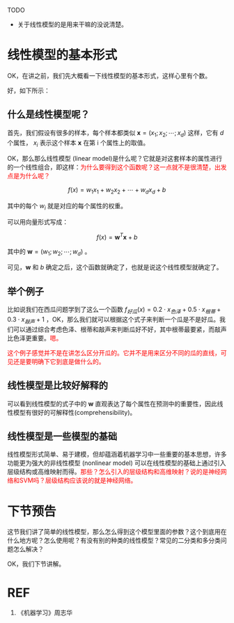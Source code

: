 TODO

- 关于线性模型的是用来干嘛的没说清楚。



# 线性模型的基本形式

OK，在讲之前，我们先大概看一下线性模型的基本形式，这样心里有个数。

好，如下所示：

## 什么是线性模型呢？

首先，我们假设有很多的样本，每个样本都类似 $\mathbf{x}=(x_1;x_2;\cdots ;x_d)$ 这样，它有 $d$ 个属性， $x_i$ 表示这个样本 $\mathbf{x}$ 在第 i 个属性上的取值。

OK，那么那么线性模型 (linear model)是什么呢？它就是对这套样本的属性进行的一个线性组合，即这样：<span style="color:red;">为什么要得到这个函数呢？这一点就不是很清楚，出发点是为什么呢？</span>

$$f(x)=w_1x_1+w_2x_2+\cdots +w_dx_d+b$$

其中的每个 $w_i$ 就是对应的每个属性的权重。

可以用向量形式写成：

$$f(x)=\mathbf{w}^T\mathbf{x}+b$$

其中的 $\mathbf{w}=(w_1;w_2;\cdots ;w_d)$ 。

可见，$\mathbf{w}$ 和 $b$ 确定之后，这个函数就确定了，也就是说这个线性模型就确定了。

## 举个例子

比如说我们在西瓜问题学到了这么一个函数  $f_{好瓜}(x)=0.2\cdot x_{色泽}+0.5\cdot x_{根蒂}+0.3\cdot x_{敲声}+1$ ，OK，那么我们就可以根据这个式子来判断一个瓜是不是好瓜。我们可以通过综合考虑色泽、根蒂和敲声来判断瓜好不好，其中根蒂最要紧，而敲声比色泽更重要。<span style="color:red;">嗯。</span>

<span style="color:red;">这个例子感觉并不是在讲怎么区分开瓜的。它并不是用来区分不同的瓜的直线，可见还是要明确下它到底是做什么的。</span>

## 线性模型是比较好解释的

可以看到线性模型的式子中的 $\mathbf{w}$ 直观表达了每个属性在预测中的重要性，因此线性模型有很好的可解释性(comprehensibility)。



## 线性模型是一些模型的基础

线性模型形式简单、易于建模，但却蕴涵着机器学习中一些重要的基本思想，许多功能更为强大的非线性模型 (nonlinear model) 可以在线性模型的基础上通过引入层级结构或高维映射而得。<span style="color:red;">那些？怎么引入的层级结构和高维映射？说的是神经网络和SVM吗？层级结构应该说的就是神经网络。</span>



# 下节预告

这节我们讲了简单的线性模型，那么怎么得到这个模型里面的参数？这个到底用在什么地方呢？怎么使用呢？有没有别的种类的线性模型？常见的二分类和多分类问题怎么解决？

OK，我们下节讲解。





# REF

1. 《机器学习》周志华
